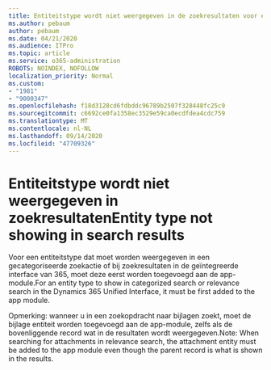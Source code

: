 ```yaml
---
title: Entiteitstype wordt niet weergegeven in de zoekresultaten voor een gecategoriseerde of relevantie in de gecombineerde interface van Dynamics 365
ms.author: pebaum
author: pebaum
ms.date: 04/21/2020
ms.audience: ITPro
ms.topic: article
ms.service: o365-administration
ROBOTS: NOINDEX, NOFOLLOW
localization_priority: Normal
ms.custom:
- "1981"
- "9000347"
ms.openlocfilehash: f18d3128cd6fdbddc96789b2507f328448fc25c9
ms.sourcegitcommit: c6692ce0fa1358ec3529e59ca0ecdfdea4cdc759
ms.translationtype: MT
ms.contentlocale: nl-NL
ms.lasthandoff: 09/14/2020
ms.locfileid: "47709326"
---
```

# <a name="entity-type-not-showing-in-search-results"></a><span data-ttu-id="a50e6-102">Entiteitstype wordt niet weergegeven in zoekresultaten</span><span class="sxs-lookup"><span data-stu-id="a50e6-102">Entity type not showing in search results</span></span>

<span data-ttu-id="a50e6-103">Voor een entiteitstype dat moet worden weergegeven in een gecategoriseerde zoekactie of bij zoekresultaten in de geïntegreerde interface van 365, moet deze eerst worden toegevoegd aan de app-module.</span><span class="sxs-lookup"><span data-stu-id="a50e6-103">For an entity type to show in categorized search or relevance search in the Dynamics 365 Unified Interface, it must be first added to the app module.</span></span>

<span data-ttu-id="a50e6-104">Opmerking: wanneer u in een zoekopdracht naar bijlagen zoekt, moet de bijlage entiteit worden toegevoegd aan de app-module, zelfs als de bovenliggende record wat in de resultaten wordt weergegeven.</span><span class="sxs-lookup"><span data-stu-id="a50e6-104">Note: When searching for attachments in relevance search, the attachment entity must be added to the app module even though the parent record is what is shown in the results.</span></span>

